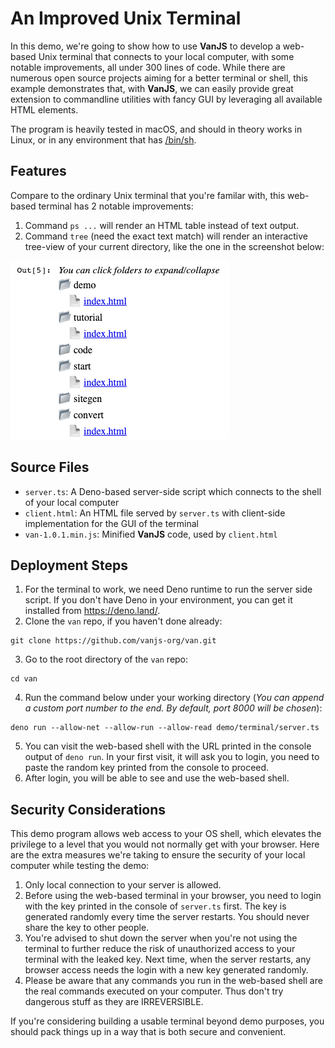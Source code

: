 # An Improved Unix Terminal

In this demo, we're going to show how to use **VanJS** to develop a web-based Unix terminal that connects to your local computer, with some notable improvements, all under 300 lines of code. While there are numerous open source projects aiming for a better terminal or shell, this example demonstrates that, with **VanJS**, we can easily provide great extension to commandline utilities with fancy GUI by leveraging all available HTML elements.

The program is heavily tested in macOS, and should in theory works in Linux, or in any environment that has [/bin/sh](https://en.wikipedia.org/wiki/Bourne_shell).

## Features

Compare to the ordinary Unix terminal that you're familar with, this web-based terminal has 2 notable improvements:

1. Command `ps ...` will render an HTML table instead of text output.
2. Command `tree` (need the exact text match) will render an interactive tree-view of your current directory, like the one in the screenshot below:

![Tree screenshot](tree_screenshot.png)

## Source Files

* `server.ts`: A Deno-based server-side script which connects to the shell of your local computer
* `client.html`: An HTML file served by `server.ts` with client-side implementation for the GUI of the terminal
* `van-1.0.1.min.js`: Minified **VanJS** code, used by `client.html`

## Deployment Steps

1. For the terminal to work, we need Deno runtime to run the server side script. If you don't have Deno in your environment, you can get it installed from https://deno.land/.
2. Clone the `van` repo, if you haven't done already:
```shell
git clone https://github.com/vanjs-org/van.git
```
3. Go to the root directory of the `van` repo:
```shell
cd van
```
4. Run the command below under your working directory (_You can append a custom port number to the end. By default, port 8000 will be chosen_):
```shell
deno run --allow-net --allow-run --allow-read demo/terminal/server.ts
```

5. You can visit the web-based shell with the URL printed in the console output of `deno run`. In your first visit, it will ask you to login, you need to paste the random key printed from the console to proceed.
6. After login, you will be able to see and use the web-based shell.

## Security Considerations

This demo program allows web access to your OS shell, which elevates the privilege to a level that you would not normally get with your browser. Here are the extra measures we're taking to ensure the security of your local computer while testing the demo:

1. Only local connection to your server is allowed.
2. Before using the web-based terminal in your browser, you need to login with the key printed in the console of `server.ts` first. The key is generated randomly every time the server restarts. You should never share the key to other people.
3. You're advised to shut down the server when you're not using the terminal to further reduce the risk of unauthorized access to your terminal with the leaked key. Next time, when the server restarts, any browser access needs the login with a new key generated randomly.
4. Please be aware that any commands you run in the web-based shell are the real commands executed on your computer. Thus don't try dangerous stuff as they are IRREVERSIBLE.

If you're considering building a usable terminal beyond demo purposes, you should pack things up in a way that is both secure and convenient.
